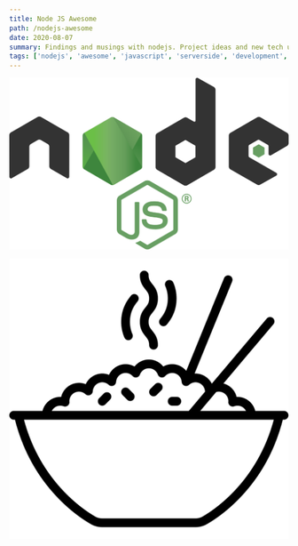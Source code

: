 ```yaml
---
title: Node JS Awesome
path: /nodejs-awesome
date: 2020-08-07
summary: Findings and musings with nodejs. Project ideas and new tech uses for node.
tags: ['nodejs', 'awesome', 'javascript', 'serverside', 'development', 'coding']
---
```

![backgroud](./images/nodejs-logo.svg)


![backgroud](./images/zenRicebowl.svg)